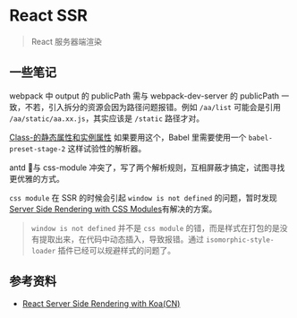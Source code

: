 # React SSR

> React 服务器端渲染

## 一些笔记

webpack 中 output 的 publicPath 需与 webpack-dev-server 的 publicPath 一致，不若，引入拆分的资源会因为路径问题报错。例如 `/aa/list` 可能会是引用 `/aa/static/aa.xx.js`，其实应该是 `/static` 路径才对。

[Class-的静态属性和实例属性](http://es6.ruanyifeng.com/#docs/class#Class-%E7%9A%84%E9%9D%99%E6%80%81%E5%B1%9E%E6%80%A7%E5%92%8C%E5%AE%9E%E4%BE%8B%E5%B1%9E%E6%80%A7) 如果要用这个，Babel 里需要使用一个 `babel-preset-stage-2` 这样试验性的解析器。

antd 与 css-module 冲突了，写了两个解析规则，互相屏蔽才搞定，试图寻找更优雅的方式。

`css module` 在 SSR 的时候会引起 `window is not defined` 的问题，暂时发现[Server Side Rendering with CSS Modules](https://medium.com/@mattvagni/server-side-rendering-with-css-modules-6b02f1238eb1)有解决的方案。
> `window is not defined` 并不是 `css module` 的错，而是样式在打包的是没有提取出来，在代码中动态插入，导致报错。通过 `isomorphic-style-loader` 插件已经可以规避样式的问题了。

## 参考资料

* [React Server Side Rendering with Koa(CN)](https://blog.lovemily.me/posts-zh_cn/react-server-side-rendering-with-koa-zh_cn/)